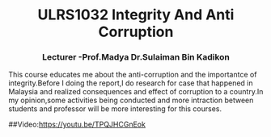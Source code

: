 <h1 align="center">ULRS1032 Integrity And Anti Corruption</h1>
<h3 align="center">Lecturer -Prof.Madya Dr.Sulaiman Bin Kadikon</h3>
This course educates me about the anti-corruption and the importantce of integrity.Before I doing the report,I do research for case that happened in Malaysia and realized consequences and effect of corruption to a country.In my opinion,some activities being conducted and more intraction between students and professor will be more interesting for this courses.

##Video:https://youtu.be/TPQJHCGnEok
